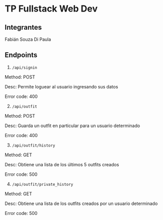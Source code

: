 # TP Fullstack Web Dev

## Integrantes

Fabián Souza Di Paula

## Endpoints

1. `/api/signin`

Method: POST

Desc: Permite loguear al usuario ingresando sus datos

Error code: 400

2. `/api/outfit`

Method: POST

Desc: Guarda un outfit en particular para un usuario determinado

Error code: 400

3. `/api/outfit/history`

Method: GET

Desc: Obtiene una lista de los últimos 5 outfits creados

Error code: 500

4. `/api/outfit/private_history`

Method: GET

Desc: Obtiene una lista de los outfits creados por un usuario determinado

Error code: 500
